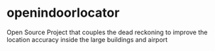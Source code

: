 # openindoorlocator
Open Source Project that couples the dead reckoning to improve the location accuracy inside the large buildings and airport
